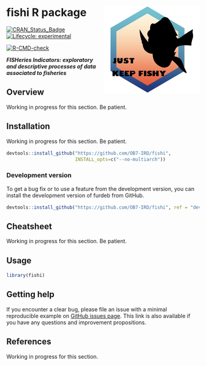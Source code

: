 
<!-- README.md is generated from README.Rmd. Please edit that file and click on Knit button at the end. -->

# fishi R package <a href='https://ob7-ird.github.io/fishi'><img src='man/figures/logo.png' align="right" /></a>

<!-- badges: start -->

[![CRAN_Status_Badge](https://www.r-pkg.org/badges/version/fishi)](https://cran.r-project.org/package=fishi)
[![Lifecycle:
experimental](https://img.shields.io/badge/lifecycle-experimental-orange.svg)](https://www.tidyverse.org/lifecycle/#experimental)

[![R-CMD-check](https://github.com/OB7-IRD/fishi/workflows/R-CMD-check/badge.svg)](https://github.com/OB7-IRD/furdeb/actions)
<!-- badges: end -->

***FISHeries Indicators: exploratory and descriptive processes of data
associated to fisheries***

## Overview

Working in progress for this section. Be patient.

## Installation

Working in progress for this section. Be patient.

``` r
devtools::install_github("https://github.com/OB7-IRD/fishi",
                         INSTALL_opts=c("--no-multiarch"))
```

### Development version

To get a bug fix or to use a feature from the development version, you
can install the development version of furdeb from GitHub.

``` r
devtools::install_github("https://github.com/OB7-IRD/fishi", ref = "development", INSTALL_opts=c("--no-multiarch"))
```

## Cheatsheet

Working in progress for this section. Be patient.

## Usage

``` r
library(fishi)
```

## Getting help

If you encounter a clear bug, please file an issue with a minimal
reproducible example on [GitHub issues
page](https://github.com/OB7-IRD/fishi/issues). This link is also
available if you have any questions and improvement propositions.

## References

Working in progress for this section.
